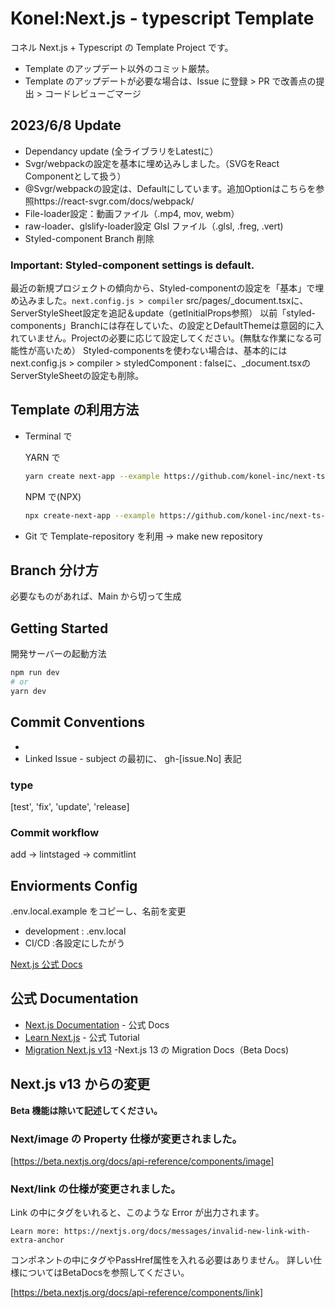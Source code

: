 # Konel:Next.js - typescript Template

コネル Next.js + Typescript の Template Project です。

- Template のアップデート以外のコミット厳禁。
- Template のアップデートが必要な場合は、Issue に登録 > PR で改善点の提出 > コードレビューごマージ


## 2023/6/8 Update
- Dependancy update (全ライブラリをLatestに）
- Svgr/webpackの設定を基本に埋め込みしました。（SVGをReact Componentとして扱う）
- @Svgr/webpackの設定は、Defaultにしています。追加Optionはこちらを参照https://react-svgr.com/docs/webpack/
- File-loader設定：動画ファイル（.mp4, mov, webm）
- raw-loader、glslify-loader設定 Glsl ファイル（.glsl, .freg, .vert)
- Styled-component Branch 削除

### Important: Styled-component settings is default.
最近の新規プロジェクトの傾向から、Styled-componentの設定を「基本」で埋め込みました。``next.config.js > compiler``
src/pages/_document.tsxに、ServerStyleSheet設定を追記＆update（getInitialProps参照）
以前「styled-components」Branchには存在していた、<ThemeProvider>の設定とDefaultThemeは意図的に入れていません。Projectの必要に応じて設定してください。(無駄な作業になる可能性が高いため）
Styled-componentsを使わない場合は、基本的にはnext.config.js > compiler > styledComponent : falseに、_document.tsxのServerStyleSheetの設定も削除。
  
## Template の利用方法

- Terminal で

  YARN で

  ```bash
  yarn create next-app --example https://github.com/konel-inc/next-ts-template [APP_NAME]
  ```

  NPM で(NPX)

  ```bash
  npx create-next-app --example https://github.com/konel-inc/next-ts-template [APP_NAME]
  ```

- Git で Template-repository を利用 -> make new repository

## Branch 分け方
必要なものがあれば、Main から切って生成

## Getting Started

開発サーバーの起動方法

```bash
npm run dev
# or
yarn dev
```

## Commit Conventions

- [type]: [subject]
- Linked Issue - subject の最初に、 gh-[issue.No] 表記

### type

[test', 'fix', 'update', 'release]

### Commit workflow

add -> lintstaged -> commitlint

## Enviorments Config

.env.local.example をコピーし、名前を変更

- development : .env.local
- CI/CD :各設定にしたがう

[Next.js 公式 Docs](https://nextjs.org/docs/basic-features/environment-variables)

## 公式 Documentation

- [Next.js Documentation](https://nextjs.org/docs) - 公式 Docs
- [Learn Next.js](https://nextjs.org/learn) - 公式 Tutorial
- [Migration Next.js v13](https://beta.nextjs.org/docs/upgrade-guide) -Next.js 13 の Migration Docs（Beta Docs)

## Next.js v13 からの変更

**Beta 機能は除いて記述してください。**

### Next/image の Property 仕様が変更されました。

[https://beta.nextjs.org/docs/api-reference/components/image]

### Next/link の仕様が変更されました。

Link の中に<a>タグをいれると、このような Error が出力されます。

```Error: Invalid <Link> with <a> child. Please remove <a> or use <Link legacyBehavior>.
Learn more: https://nextjs.org/docs/messages/invalid-new-link-with-extra-anchor
```

<Link>コンポネントの中に<a>タグやPassHref属性を入れる必要はありません。
詳しい仕様についてはBetaDocsを参照してください。

[https://beta.nextjs.org/docs/api-reference/components/link]
